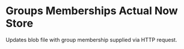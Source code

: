 # Groups Memberships Actual Now Store
Updates blob file with group membership supplied via HTTP request.